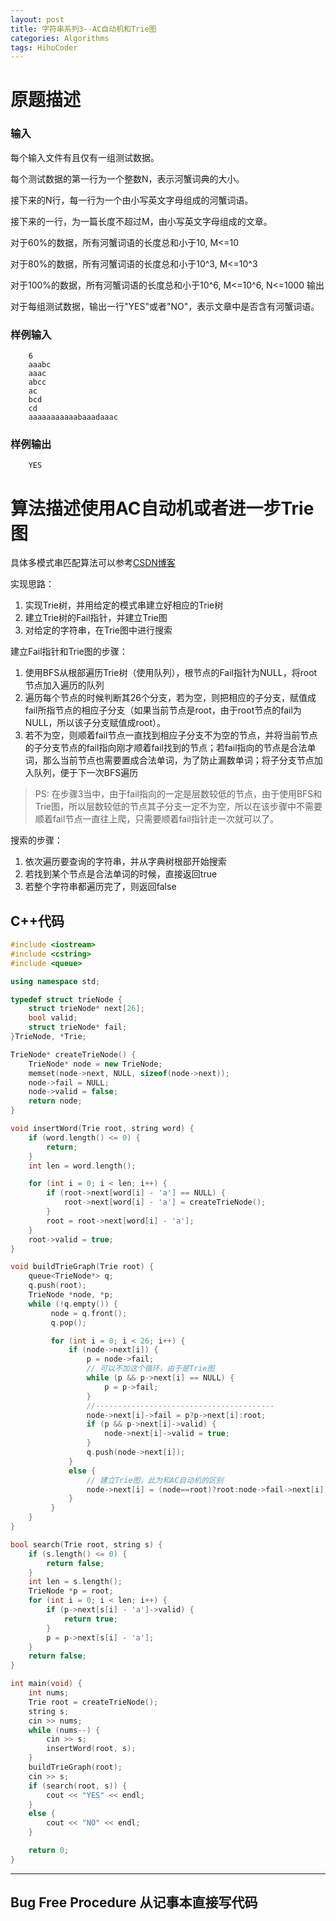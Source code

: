 ```yaml
---
layout: post
title: 字符串系列3--AC自动机和Trie图
categories: Algorithms
tags: HihoCoder
---
```


# 原题描述  

### 输入

每个输入文件有且仅有一组测试数据。

每个测试数据的第一行为一个整数N，表示河蟹词典的大小。

接下来的N行，每一行为一个由小写英文字母组成的河蟹词语。

接下来的一行，为一篇长度不超过M，由小写英文字母组成的文章。

对于60%的数据，所有河蟹词语的长度总和小于10, M<=10

对于80%的数据，所有河蟹词语的长度总和小于10^3, M<=10^3

对于100%的数据，所有河蟹词语的长度总和小于10^6, M<=10^6, N<=1000
输出

对于每组测试数据，输出一行"YES"或者"NO"，表示文章中是否含有河蟹词语。

### 样例输入

```
    6
    aaabc
    aaac
    abcc
    ac
    bcd
    cd
    aaaaaaaaaaabaaadaaac
```

### 样例输出

```
    YES
```

# 算法描述使用AC自动机或者进一步Trie图

具体多模式串匹配算法可以参考[CSDN博客](http://blog.csdn.net/mobius_strip/article/details/22549517)

实现思路：    
1. 实现Trie树，并用给定的模式串建立好相应的Trie树  
2. 建立Trie树的Fail指针，并建立Trie图  
3. 对给定的字符串，在Trie图中进行搜索  

建立Fail指针和Trie图的步骤：  

1. 使用BFS从根部遍历Trie树（使用队列），根节点的Fail指针为NULL，将root节点加入遍历的队列      
2. 遍历每个节点的时候判断其26个分支，若为空，则把相应的子分支，赋值成fail所指节点的相应子分支（如果当前节点是root，由于root节点的fail为NULL，所以该子分支赋值成root）。  
3. 若不为空，则顺着fail节点一直找到相应子分支不为空的节点，并将当前节点的子分支节点的fail指向刚才顺着fail找到的节点；若fail指向的节点是合法单词，那么当前节点也需要置成合法单词，为了防止漏数单词；将子分支节点加入队列，便于下一次BFS遍历  

> PS: 在步骤3当中，由于fail指向的一定是层数较低的节点，由于使用BFS和Trie图，所以层数较低的节点其子分支一定不为空，所以在该步骤中不需要顺着fail节点一直往上爬，只需要顺着fail指针走一次就可以了。  

搜索的步骤：  

1. 依次遍历要查询的字符串，并从字典树根部开始搜索  
2. 若找到某个节点是合法单词的时候，直接返回true
3. 若整个字符串都遍历完了，则返回false

## C++代码  

```c++
#include <iostream>
#include <cstring>
#include <queue>

using namespace std;

typedef struct trieNode {
    struct trieNode* next[26];
    bool valid;
    struct trieNode* fail;
}TrieNode, *Trie;

TrieNode* createTrieNode() {
    TrieNode* node = new TrieNode;
    memset(node->next, NULL, sizeof(node->next));
    node->fail = NULL;
    node->valid = false;
    return node;
}

void insertWord(Trie root, string word) {
    if (word.length() <= 0) {
        return;
    }
    int len = word.length();

    for (int i = 0; i < len; i++) {
        if (root->next[word[i] - 'a'] == NULL) {
            root->next[word[i] - 'a'] = createTrieNode();
        }
        root = root->next[word[i] - 'a'];
    }
    root->valid = true;
}

void buildTrieGraph(Trie root) {
    queue<TrieNode*> q;
    q.push(root);
    TrieNode *node, *p;
    while (!q.empty()) {
         node = q.front();
         q.pop();

         for (int i = 0; i < 26; i++) {
             if (node->next[i]) {
                 p = node->fail;
                 // 可以不加这个循环，由于是Trie图
                 while (p && p->next[i] == NULL) {
                     p = p->fail;
                 }
                 //----------------------------------------
                 node->next[i]->fail = p?p->next[i]:root;
                 if (p && p->next[i]->valid) {
                     node->next[i]->valid = true;
                 }
                 q.push(node->next[i]);
             }
             else {
                 // 建立Trie图，此为和AC自动机的区别
                 node->next[i] = (node==root)?root:node->fail->next[i];
             }
         }
    }
}

bool search(Trie root, string s) {
    if (s.length() <= 0) {
        return false;
    }
    int len = s.length();
    TrieNode *p = root;
    for (int i = 0; i < len; i++) {
        if (p->next[s[i] - 'a']->valid) {
            return true;
        }
        p = p->next[s[i] - 'a'];
    }
    return false;
}

int main(void) {
    int nums;
    Trie root = createTrieNode();
    string s;
    cin >> nums;
    while (nums--) {
        cin >> s;
        insertWord(root, s);
    }
    buildTrieGraph(root);
    cin >> s;
    if (search(root, s)) {
        cout << "YES" << endl;
    }
    else {
        cout << "NO" << endl;
    }

    return 0;
}
```

-------------------------

## Bug Free Procedure  从记事本直接写代码  


